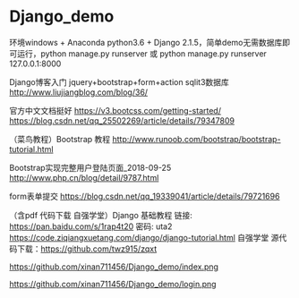 # Django_demo
环境windows + Anaconda python3.6 + Django 2.1.5，简单demo无需数据库即可运行，python manage.py runserver 或 python manage.py runserver 127.0.0.1:8000

Django博客入门  jquery+bootstrap+form+action sqlit3数据库
http://www.liujiangblog.com/blog/36/

官方中文文档挺好
https://v3.bootcss.com/getting-started/
https://blog.csdn.net/qq_25502269/article/details/79347809

（菜鸟教程）Bootstrap 教程
http://www.runoob.com/bootstrap/bootstrap-tutorial.html

Bootstrap实现完整用户登陆页面_2018-09-25
http://www.php.cn/blog/detail/9787.html

form表单提交
https://blog.csdn.net/qq_19339041/article/details/79721696

（含pdf 代码下载 自强学堂）Django 基础教程
链接: https://pan.baidu.com/s/1rap4t20 密码: uta2
https://code.ziqiangxuetang.com/django/django-tutorial.html
自强学堂 源代码下载：https://github.com/twz915/zqxt

https://github.com/xinan711456/Django_demo/index.png

https://github.com/xinan711456/Django_demo/login.png
